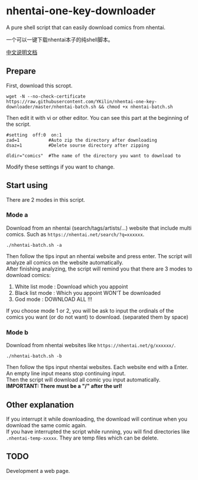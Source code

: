 # nhentai-one-key-downloader
A pure shell script that can easily download comics from nhentai.

一个可以一键下载nhentai本子的纯shell脚本。

[中文说明文档](https://ykilin.moe/technology/nhentai-downloader.html)

## Prepare
First, download this scropt.
```
wget -N --no-check-certificate https://raw.githubusercontent.com/YKilin/nhentai-one-key-downloader/master/nhentai-batch.sh && chmod +x nhentai-batch.sh
```
Then edit it with vi or other editor. You can see this part at the beginning of the script.
```
#setting  off:0  on:1
zad=1			#Auto zip the directory after downloading
dsaz=1			#Delete sourse directory after zipping

dldir="comics"	#The name of the directory you want to download to
```
Modify these settings if you want to change.

## Start using
There are 2 modes in this script.
### Mode a
Download from an nhentai (search/tags/artists/...) website that include multi comics. Such as `https://nhentai.net/search/?q=xxxxxx`.
```
./nhentai-batch.sh -a
```
Then follow the tips input an nhentai website and press enter. The script will analyze all comics on the website automatically.  
After finishing analyzing, the script will remind you that there are 3 modes to download comics:

1. White list mode : Download which you appoint
1. Black list mode : Which you appoint WON'T be downloaded
1. God mode : DOWNLOAD ALL !!!

If you choose mode 1 or 2, you will be ask to input the ordinals of the comics you want (or do not want) to download. (separated them by space)

### Mode b
Download from nhentai websites like `https://nhentai.net/g/xxxxxx/`.
```
./nhentai-batch.sh -b
```
Then follow the tips input nhentai websites. Each website end with a Enter. An empty line input means stop continuing input.    
Then the script will download all comic you input automatically.  
**IMPORTANT: There must be a "/" after the url!**

## Other explanation
If you interrupt it while downloading, the download will continue when you download the same comic again.    
If you have interrupted the script while running, you will find directories like `.nhentai-temp-xxxxx`. They are temp files which can be delete.

## TODO
Development a web page.
